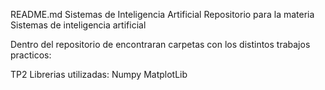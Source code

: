 README.md
Sistemas de Inteligencia Artificial Repositorio para la materia Sistemas de inteligencia artificial

Dentro del repositorio de encontraran carpetas con los distintos trabajos practicos:

TP2
Librerias utilizadas:
Numpy
MatplotLib
